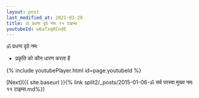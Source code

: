 ```yaml
---
layout: post
last_modified_at: 2021-03-29
title: ॐ प्रधना दृठे नमः ११ टाइम्स
youtubeId: w6aTxqRCndE
---
```

 
 
 ॐ प्रधना दृठे नमः  
 
 -  प्रकृति को कौन धारण करता है 
 
  
 
  
 
 
 
 
 
 


{% include youtubePlayer.html id=page.youtubeId %}
 
[Next]({{ site.baseurl }}{% link  split2/_posts/2015-01-06-ॐ सर्व परस्वा मुख्य नमः ११ टाइम्स.md%})
 
